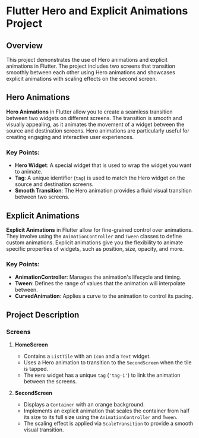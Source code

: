 # Flutter Hero and Explicit Animations Project

## Overview

This project demonstrates the use of Hero animations and explicit animations in Flutter. The project includes two screens that transition smoothly between each other using Hero animations and showcases explicit animations with scaling effects on the second screen.

## Hero Animations

**Hero Animations** in Flutter allow you to create a seamless transition between two widgets on different screens. The transition is smooth and visually appealing, as it animates the movement of a widget between the source and destination screens. Hero animations are particularly useful for creating engaging and interactive user experiences.

### Key Points:
- **Hero Widget**: A special widget that is used to wrap the widget you want to animate.
- **Tag**: A unique identifier (`tag`) is used to match the Hero widget on the source and destination screens.
- **Smooth Transition**: The Hero animation provides a fluid visual transition between two screens.

## Explicit Animations

**Explicit Animations** in Flutter allow for fine-grained control over animations. They involve using the `AnimationController` and `Tween` classes to define custom animations. Explicit animations give you the flexibility to animate specific properties of widgets, such as position, size, opacity, and more.

### Key Points:
- **AnimationController**: Manages the animation's lifecycle and timing.
- **Tween**: Defines the range of values that the animation will interpolate between.
- **CurvedAnimation**: Applies a curve to the animation to control its pacing.

## Project Description

### Screens

1. **HomeScreen**
   - Contains a `ListTile` with an `Icon` and a `Text` widget.
   - Uses a Hero animation to transition to the `SecondScreen` when the tile is tapped.
   - The `Hero` widget has a unique `tag` (`'tag-1'`) to link the animation between the screens.

2. **SecondScreen**
   - Displays a `Container` with an orange background.
   - Implements an explicit animation that scales the container from half its size to its full size using the `AnimationController` and `Tween`.
   - The scaling effect is applied via `ScaleTransition` to provide a smooth visual transition.

